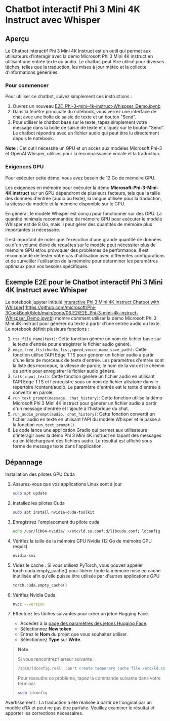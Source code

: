 # Chatbot interactif Phi 3 Mini 4K Instruct avec Whisper

## Aperçu

Le Chatbot interactif Phi 3 Mini 4K Instruct est un outil qui permet aux utilisateurs d'interagir avec la démo Microsoft Phi 3 Mini 4K instruct en utilisant une entrée texte ou audio. Le chatbot peut être utilisé pour diverses tâches, telles que la traduction, les mises à jour météo et la collecte d'informations générales.

### Pour commencer

Pour utiliser ce chatbot, suivez simplement ces instructions :

1. Ouvrez un nouveau [E2E_Phi-3-mini-4k-instruct-Whispser_Demo.ipynb](https://github.com/microsoft/Phi-3CookBook/blob/main/code/06.E2E/E2E_Phi-3-mini-4k-instruct-Whispser_Demo.ipynb)
2. Dans la fenêtre principale du notebook, vous verrez une interface de chat avec une boîte de saisie de texte et un bouton "Send".
3. Pour utiliser le chatbot basé sur le texte, tapez simplement votre message dans la boîte de saisie de texte et cliquez sur le bouton "Send". Le chatbot répondra avec un fichier audio qui peut être lu directement depuis le notebook.

**Note** : Cet outil nécessite un GPU et un accès aux modèles Microsoft Phi-3 et OpenAI Whisper, utilisés pour la reconnaissance vocale et la traduction.

### Exigences GPU

Pour exécuter cette démo, vous avez besoin de 12 Go de mémoire GPU.

Les exigences en mémoire pour exécuter la démo **Microsoft-Phi-3-Mini-4K instruct** sur un GPU dépendront de plusieurs facteurs, tels que la taille des données d'entrée (audio ou texte), la langue utilisée pour la traduction, la vitesse du modèle et la mémoire disponible sur le GPU.

En général, le modèle Whisper est conçu pour fonctionner sur des GPU. La quantité minimale recommandée de mémoire GPU pour exécuter le modèle Whisper est de 8 Go, mais il peut gérer des quantités de mémoire plus importantes si nécessaire.

Il est important de noter que l'exécution d'une grande quantité de données ou d'un volume élevé de requêtes sur le modèle peut nécessiter plus de mémoire GPU et/ou provoquer des problèmes de performance. Il est recommandé de tester votre cas d'utilisation avec différentes configurations et de surveiller l'utilisation de la mémoire pour déterminer les paramètres optimaux pour vos besoins spécifiques.

## Exemple E2E pour le Chatbot interactif Phi 3 Mini 4K Instruct avec Whisper

Le notebook jupyter intitulé [Interactive Phi 3 Mini 4K Instruct Chatbot with Whisper](../../../../md/06.E2ESamples/E2E_Phi-3-mini-4k-instruct-Whispser_Demo.ipynb)](https://github.com/microsoft/Phi-3CookBook/blob/main/code/06.E2/E2E_Phi-3-mini-4k-instruct-Whispser_Demo.ipynb) montre comment utiliser la démo Microsoft Phi 3 Mini 4K instruct pour générer du texte à partir d'une entrée audio ou texte. Le notebook définit plusieurs fonctions :

1. `tts_file_name(text)`: Cette fonction génère un nom de fichier basé sur le texte d'entrée pour enregistrer le fichier audio généré.
1. `edge_free_tts(chunks_list,speed,voice_name,save_path)`: Cette fonction utilise l'API Edge TTS pour générer un fichier audio à partir d'une liste de morceaux de texte d'entrée. Les paramètres d'entrée sont la liste des morceaux, la vitesse de parole, le nom de la voix et le chemin de sortie pour enregistrer le fichier audio généré.
1. `talk(input_text)`: Cette fonction génère un fichier audio en utilisant l'API Edge TTS et l'enregistre sous un nom de fichier aléatoire dans le répertoire /content/audio. Le paramètre d'entrée est le texte d'entrée à convertir en parole.
1. `run_text_prompt(message, chat_history)`: Cette fonction utilise la démo Microsoft Phi 3 Mini 4K instruct pour générer un fichier audio à partir d'un message d'entrée et l'ajoute à l'historique du chat.
1. `run_audio_prompt(audio, chat_history)`: Cette fonction convertit un fichier audio en texte en utilisant l'API du modèle Whisper et le passe à la fonction `run_text_prompt()`.
1. Le code lance une application Gradio qui permet aux utilisateurs d'interagir avec la démo Phi 3 Mini 4K instruct en tapant des messages ou en téléchargeant des fichiers audio. Le résultat est affiché sous forme de message texte dans l'application.

## Dépannage

Installation des pilotes GPU Cuda

1. Assurez-vous que vos applications Linux sont à jour

    ```bash
    sudo apt update
    ```

1. Installez les pilotes Cuda

    ```bash
    sudo apt install nvidia-cuda-toolkit
    ```

1. Enregistrez l'emplacement du pilote cuda

    ```bash
    echo /usr/lib64-nvidia/ >/etc/ld.so.conf.d/libcuda.conf; ldconfig
    ```

1. Vérifiez la taille de la mémoire GPU Nvidia (12 Go de mémoire GPU requis)

    ```bash
    nvidia-smi
    ```

1. Videz le cache : Si vous utilisez PyTorch, vous pouvez appeler torch.cuda.empty_cache() pour libérer toute la mémoire mise en cache inutilisée afin qu'elle puisse être utilisée par d'autres applications GPU

    ```python
    torch.cuda.empty_cache() 
    ```

1. Vérifiez Nvidia Cuda

    ```bash
    nvcc --version
    ```

1. Effectuez les tâches suivantes pour créer un jeton Hugging Face.

    - Accédez à la [page des paramètres des jetons Hugging Face](https://huggingface.co/settings/tokens).
    - Sélectionnez **New token**.
    - Entrez le **Nom** du projet que vous souhaitez utiliser.
    - Sélectionnez **Type** sur **Write**.

> **Note**
>
> Si vous rencontrez l'erreur suivante :
>
> ```bash
> /sbin/ldconfig.real: Can't create temporary cache file /etc/ld.so.cache~: Permission denied 
> ```
>
> Pour résoudre ce problème, tapez la commande suivante dans votre terminal.
>
> ```bash
> sudo ldconfig
> ```

Avertissement : La traduction a été réalisée à partir de l'original par un modèle d'IA et peut ne pas être parfaite. Veuillez examiner le résultat et apporter les corrections nécessaires.